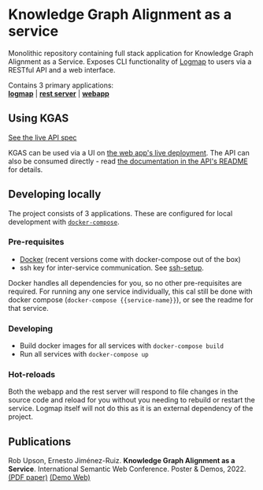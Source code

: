# Knowledge Graph Alignment as a service

Monolithic repository containing full stack application for Knowledge Graph Alignment as a Service. Exposes CLI functionality of [Logmap](https://github.com/ernestojimenezruiz/logmap-matcher) to users via a RESTful API and a web interface.

Contains 3 primary applications:<br/>
[**logmap**](./logmap) | [**rest server**](./rest-server) | [**webapp**](./web)

## Using KGAS

[See the live API spec](https://rupson.github.io/knowledge-graph-alignment-as-a-service/)

KGAS can be used via a UI on [the web app's live deployment](https://kgas-web.azurewebsites.net/). The API can also be consumed directly - read [the documentation in the API's README](./rest-server/README.md#usage) for details.

## Developing locally

The project consists of 3 applications. These are configured for local development with [`docker-compose`](https://docs.docker.com/compose/).

### Pre-requisites

* [Docker](https://docs.docker.com/get-docker/) (recent versions come with docker-compose out of the box)
* ssh key for inter-service communication. See [ssh-setup](./docs/ssh-setup.md).

Docker handles all dependencies for you, so no other pre-requisites are required. 
For running any one service individually, this cal still be done with docker compose (`docker-compose {{service-name}}`), or see the readme for that service.

### Developing

* Build docker images for all services with `docker-compose build`
* Run all services with `docker-compose up`

### Hot-reloads

Both the webapp and the rest server will respond to file changes in the source code and reload for you without you needing to rebuild or restart the service.
Logmap itself will not do this as it is an external dependency of the project.

## Publications

Rob Upson, Ernesto Jiménez-Ruiz. **Knowledge Graph Alignment as a Service**. International Semantic Web Conference. Poster & Demos, 2022. [(PDF paper)](http://star.informatik.rwth-aachen.de/Publications/CEUR-WS/Vol-3254/paper382.pdf) [(Demo Web)](https://rupson.github.io/kgas-gh-pages/)
